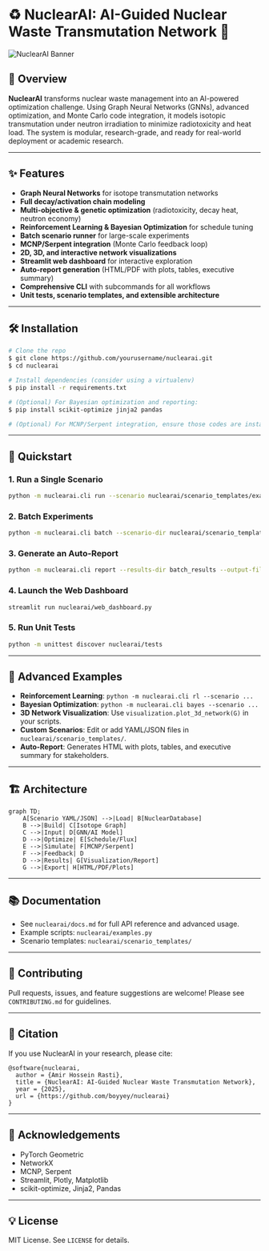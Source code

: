 # ♻️ NuclearAI: AI-Guided Nuclear Waste Transmutation Network 🚀

![NuclearAI Banner](https://img.shields.io/badge/NuclearAI-Graph%20Neural%20Networks-blueviolet?style=for-the-badge)

## 🌟 Overview

**NuclearAI** transforms nuclear waste management into an AI-powered optimization challenge. Using Graph Neural Networks (GNNs), advanced optimization, and Monte Carlo code integration, it models isotopic transmutation under neutron irradiation to minimize radiotoxicity and heat load. The system is modular, research-grade, and ready for real-world deployment or academic research.

---

## ✨ Features
- **Graph Neural Networks** for isotope transmutation networks
- **Full decay/activation chain modeling**
- **Multi-objective & genetic optimization** (radiotoxicity, decay heat, neutron economy)
- **Reinforcement Learning & Bayesian Optimization** for schedule tuning
- **Batch scenario runner** for large-scale experiments
- **MCNP/Serpent integration** (Monte Carlo feedback loop)
- **2D, 3D, and interactive network visualizations**
- **Streamlit web dashboard** for interactive exploration
- **Auto-report generation** (HTML/PDF with plots, tables, executive summary)
- **Comprehensive CLI** with subcommands for all workflows
- **Unit tests, scenario templates, and extensible architecture**

---

## 🛠️ Installation

```bash
# Clone the repo
$ git clone https://github.com/yourusername/nuclearai.git
$ cd nuclearai

# Install dependencies (consider using a virtualenv)
$ pip install -r requirements.txt

# (Optional) For Bayesian optimization and reporting:
$ pip install scikit-optimize jinja2 pandas

# (Optional) For MCNP/Serpent integration, ensure those codes are installed and in your PATH
```

---

## 🚦 Quickstart

### 1. Run a Single Scenario
```bash
python -m nuclearai.cli run --scenario nuclearai/scenario_templates/example_scenario.yaml --plot
```

### 2. Batch Experiments
```bash
python -m nuclearai.cli batch --scenario-dir nuclearai/scenario_templates --output-dir batch_results
```

### 3. Generate an Auto-Report
```bash
python -m nuclearai.cli report --results-dir batch_results --output-file auto_report.html
```

### 4. Launch the Web Dashboard
```bash
streamlit run nuclearai/web_dashboard.py
```

### 5. Run Unit Tests
```bash
python -m unittest discover nuclearai/tests
```

---

## 🧬 Advanced Examples

- **Reinforcement Learning**: `python -m nuclearai.cli rl --scenario ...`
- **Bayesian Optimization**: `python -m nuclearai.cli bayes --scenario ...`
- **3D Network Visualization**: Use `visualization.plot_3d_network(G)` in your scripts.
- **Custom Scenarios**: Edit or add YAML/JSON files in `nuclearai/scenario_templates/`.
- **Auto-Report**: Generates HTML with plots, tables, and executive summary for stakeholders.

---

## 🏗️ Architecture

```mermaid
graph TD;
    A[Scenario YAML/JSON] -->|Load| B[NuclearDatabase]
    B -->|Build| C[Isotope Graph]
    C -->|Input| D[GNN/AI Model]
    D -->|Optimize| E[Schedule/Flux]
    E -->|Simulate| F[MCNP/Serpent]
    F -->|Feedback| D
    D -->|Results| G[Visualization/Report]
    G -->|Export| H[HTML/PDF/Plots]
```

---

## 📚 Documentation
- See `nuclearai/docs.md` for full API reference and advanced usage.
- Example scripts: `nuclearai/examples.py`
- Scenario templates: `nuclearai/scenario_templates/`

---

## 🤝 Contributing
Pull requests, issues, and feature suggestions are welcome! Please see `CONTRIBUTING.md` for guidelines.

---

## 📜 Citation
If you use NuclearAI in your research, please cite:

```
@software{nuclearai,
  author = {Amir Hossein Rasti},
  title = {NuclearAI: AI-Guided Nuclear Waste Transmutation Network},
  year = {2025},
  url = {https://github.com/boyyey/nuclearai}
}
```

---

## 🧠 Acknowledgements
- PyTorch Geometric
- NetworkX
- MCNP, Serpent
- Streamlit, Plotly, Matplotlib
- scikit-optimize, Jinja2, Pandas

---

## 💡 License
MIT License. See `LICENSE` for details. 
